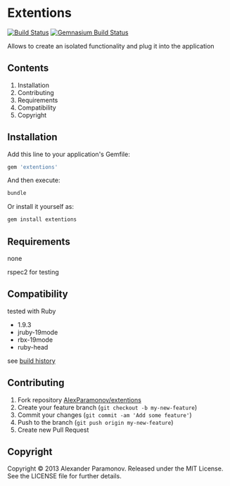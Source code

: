 Extentions
==========
[![Build Status](https://travis-ci.org/AlexParamonov/extentions.png?branch=master)](http://travis-ci.org/AlexParamonov/extentions)
[![Gemnasium Build Status](https://gemnasium.com/AlexParamonov/extentions.png)](http://gemnasium.com/AlexParamonov/extentions)  

Allows to create an isolated functionality and plug it into the application

Contents
---------
1. Installation
1. Contributing
1. Requirements
1. Compatibility
1. Copyright

Installation
------------
Add this line to your application's Gemfile:

``` ruby
gem 'extentions'
```

And then execute:

``` sh
bundle
```

Or install it yourself as:

``` sh
gem install extentions
```

Requirements
------------
none

rspec2 for testing

Compatibility
-------------
tested with Ruby

* 1.9.3
* jruby-19mode
* rbx-19mode
* ruby-head

see [build history](http://travis-ci.org/#!/AlexParamonov/extentions/builds)

Contributing
-------------
1. Fork repository [AlexParamonov/extentions](https://github.com/AlexParamonov/extentions)
2. Create your feature branch (`git checkout -b my-new-feature`)
3. Commit your changes (`git commit -am 'Add some feature'`)
4. Push to the branch (`git push origin my-new-feature`)
5. Create new Pull Request

Copyright
---------
Copyright © 2013 Alexander Paramonov.
Released under the MIT License. See the LICENSE file for further details.
